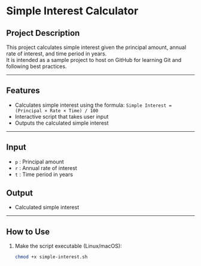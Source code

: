 # Simple Interest Calculator

## Project Description
This project calculates simple interest given the principal amount, annual rate of interest, and time period in years.  
It is intended as a sample project to host on GitHub for learning Git and following best practices.

---

## Features
- Calculates simple interest using the formula: `Simple Interest = (Principal × Rate × Time) / 100`
- Interactive script that takes user input
- Outputs the calculated simple interest

---

## Input
- `p` : Principal amount  
- `r` : Annual rate of interest  
- `t` : Time period in years  

## Output
- Calculated simple interest

---

## How to Use
1. Make the script executable (Linux/macOS):
   ```bash
   chmod +x simple-interest.sh
